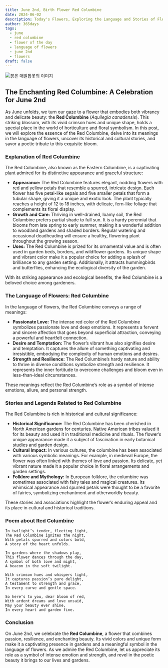 ```yaml
---
title: June 2nd, Birth Flower Red Columbine
date: 2024-06-02
description: Today's Flowers, Exploring the Language and Stories of Flowers Red Columbine
author: 365days
tags:
  - june
  - red columbine
  - flower of the day
  - language of flowers
  - june 2nd
  - flowers
draft: false
---
```


![붉은 매발톱꽃의 이미지](https://cdn.pixabay.com/photo/2020/05/21/19/17/columbine-5202235_960_720.jpg#center)

## The Enchanting Red Columbine: A Celebration for June 2nd

As June unfolds, we turn our gaze to a flower that embodies both vibrancy and delicate beauty: the **Red Columbine** (*Aquilegia canadensis*). This striking blossom, with its vivid crimson hues and unique shape, holds a special place in the world of horticulture and floral symbolism. In this post, we will explore the essence of the Red Columbine, delve into its meanings in the language of flowers, uncover its historical and cultural stories, and savor a poetic tribute to this exquisite bloom.

### Explanation of Red Columbine

The Red Columbine, also known as the Eastern Columbine, is a captivating plant admired for its distinctive appearance and graceful structure:

- **Appearance:** The Red Columbine features elegant, nodding flowers with red and yellow petals that resemble a spurred, intricate design. Each flower has five petal-like sepals and five smaller petals that form a tubular shape, giving it a unique and exotic look. The plant typically reaches a height of 12 to 18 inches, with delicate, fern-like foliage that complements its floral display.
- **Growth and Care:** Thriving in well-drained, loamy soil, the Red Columbine prefers partial shade to full sun. It is a hardy perennial that blooms from late spring to early summer, making it a wonderful addition to woodland gardens and shaded borders. Regular watering and occasional deadheading will ensure a healthy, flowering plant throughout the growing season.
- **Uses:** The Red Columbine is prized for its ornamental value and is often used in garden beds, borders, and wildflower gardens. Its unique shape and vibrant color make it a popular choice for adding a splash of brilliance to any garden setting. Additionally, it attracts hummingbirds and butterflies, enhancing the ecological diversity of the garden.

With its striking appearance and ecological benefits, the Red Columbine is a beloved choice among gardeners.

### The Language of Flowers: Red Columbine

In the language of flowers, the Red Columbine conveys a range of meanings:

- **Passionate Love:** The intense red color of the Red Columbine symbolizes passionate love and deep emotions. It represents a fervent and sincere affection that goes beyond superficial attraction, conveying a powerful and heartfelt connection.
- **Desire and Temptation:** The flower’s vibrant hue also signifies desire and temptation. It captures the allure of something captivating and irresistible, embodying the complexity of human emotions and desires.
- **Strength and Resilience:** The Red Columbine’s hardy nature and ability to thrive in diverse conditions symbolize strength and resilience. It represents the inner fortitude to overcome challenges and bloom even in less-than-ideal circumstances.

These meanings reflect the Red Columbine’s role as a symbol of intense emotions, allure, and personal strength.

### Stories and Legends Related to Red Columbine

The Red Columbine is rich in historical and cultural significance:

- **Historical Significance:** The Red Columbine has been cherished in North American gardens for centuries. Native American tribes valued it for its beauty and used it in traditional medicine and rituals. The flower’s unique appearance made it a subject of fascination in early botanical studies and garden design.
- **Cultural Impact:** In various cultures, the columbine has been associated with various symbolic meanings. For example, in medieval Europe, the flower was often linked with themes of love and passion. Its delicate, yet vibrant nature made it a popular choice in floral arrangements and garden settings.
- **Folklore and Mythology:** In European folklore, the columbine was sometimes associated with fairy tales and magical creatures. Its whimsical appearance and spurred petals were thought to be a favorite of fairies, symbolizing enchantment and otherworldly beauty.

These stories and associations highlight the flower’s enduring appeal and its place in cultural and historical traditions.

### Poem about Red Columbine

	In twilight’s tender, fleeting light,
	The Red Columbine ignites the night,
	With petals spurred and colors bold,
	A story of the heart unfolds.
	
	In gardens where the shadows play,
	This flower dances through the day,
	A symbol of both love and might,
	A beacon in the soft twilight.
	
	With crimson hues and whispers light,
	It captures passion’s pure delight,
	A testament to strength and grace,
	In every curve and gentle space.
	
	So here’s to you, dear bloom of red,
	With ardent dreams and love unsaid,
	May your beauty ever shine,
	In every heart and garden fine.

### Conclusion

On June 2nd, we celebrate the **Red Columbine**, a flower that combines passion, resilience, and enchanting beauty. Its vivid colors and unique form make it a captivating presence in gardens and a meaningful symbol in the language of flowers. As we admire the Red Columbine, let us appreciate its role as a symbol of intense emotion and strength, and revel in the poetic beauty it brings to our lives and gardens.